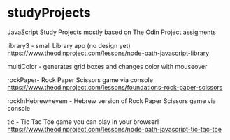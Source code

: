# studyProjects
JavaScript Study Projects mostly based on The Odin Project assigments

library3 -  small Library app (no design yet)
https://www.theodinproject.com/lessons/node-path-javascript-library

multiColor - generates grid boxes and changes color with mouseover

rockPaper- Rock Paper Scissors game via console
https://www.theodinproject.com/lessons/foundations-rock-paper-scissors

rockInHebrew=evem - Hebrew version of Rock Paper Scissors game via console


tic - Tic Tac Toe game you can play in your browser!
https://www.theodinproject.com/lessons/node-path-javascript-tic-tac-toe
